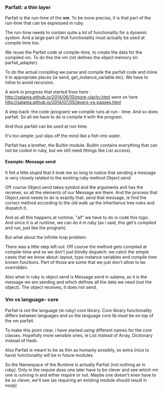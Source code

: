 ### Parfait: a thin layer

Parfait is the run-time of the **vm**.
To be more precise, it is that part of the run-time that can be expressed in ruby.

The run-time needs to contain quite a lot of functionality for a dynamic system.
And a large part of that functionality must actually be used at compile time too.

We reuse the Parfait code at compile-time, to create the data for the compiled vm.
To do this the vm (re) defines the object memory (in parfait_adapter).

To do the actual compiling we parse and compile the parfait code and inline it to
appropriate places (ie send, get_instance_variable etc). We have to inline to avoid recursion.

A work in progress that started from here : http://salama.github.io/2014/06/10/more-clarity.html
went on here http://salama.github.io/2014/07/05/layers-vs-passes.html

A step back:  the code (program) we compile runs at run - time.
And so does parfait. So all we have to do is compile it with the program.

And thus parfait can be used at run-time.

It's too simple: just slips off the mind like a fish into water.

Parfait has a brother, the Builtin module. Builtin contains everything that can not be coded in ruby,
but we still need (things like List access).

#### Example: Message send

It felt a little stupid that it took me so long to notice that sending a message is very closely
related to the existing ruby method Object.send

Off course Object.send takes symbol and the arguments and has the receiver, so all the elements of our
Message are there. And the process that Object.send needs to do is exactly that:
send that message, ie find the correct method according to the old walk up the inheritance tree rules and dispatch it.

And as all this happens at runtime, "all" we have to do is code this logic. And since it is at runtime,
we can do it in ruby (as i said, this get's compiled and run, just like the program).

But what about the infinite loop problem:

There was a little step left out: Off course the method gets compiled at compile-time and so
we don't just blindly dispatch: we catch the simple cases that we know about:
layout, type instance variables and compile time known functions.
Part of those are some that we just don't allow to be overridden.

Also what in ruby is object.send is Message.send in salama, as it is the message we are sending and
which defines all the  data we need (not the object). The object receives, it does not send.

### Vm vs language- core

Parfait is not the language (ie ruby) core library. Core library functionality differs between
languages and so the language core lib must be on top of the vm parfait.

To make this point clear, i have started using different names for the core classes. Hopefully
more sensible ones, ie List instead of Array, Dictionary instead of Hash. 

Also Parfait is meant to be as thin as humanly possibly, so extra (nice to have) functionality
will be in future modules.

So the Namespace of the Runtime is actually Parfait (not nothing as in ruby).
Only in the require does one later have to be clever and see which vm one is running in and either
require or not. Maybe one doesn't even have to be so clever, we'll see (as requiring an existing
module should result in noop)
